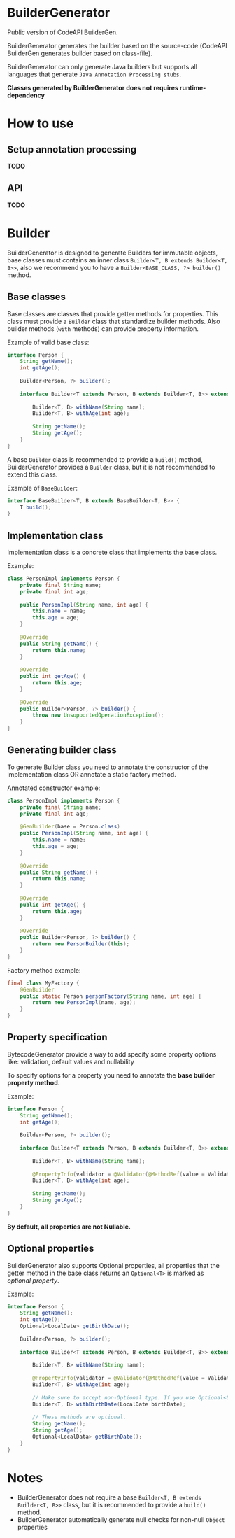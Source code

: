 # BuilderGenerator

Public version of CodeAPI BuilderGen.

BuilderGenerator generates the builder based on the source-code (CodeAPI BuilderGen generates builder based on class-file).

BuilderGenerator can only generate Java builders but supports all languages that generate `Java Annotation Processing stubs`.

**Classes generated by BuilderGenerator does not requires runtime-dependency**

# How to use

## Setup annotation processing

**TODO**

## API

**TODO**

# Builder

BuilderGenerator is designed to generate Builders for immutable objects, base classes must contains an inner class `Builder<T, B extends Builder<T, B>>`, also we recommend you to have a `Builder<BASE_CLASS, ?> builder()` method.

## Base classes

Base classes are classes that provide getter methods for properties. This class must provide a `Builder` class that standardize builder methods. Also builder methods (`with` methods) can provide property information.

Example of valid base class:

```java
interface Person {
    String getName();
    int getAge();
    
    Builder<Person, ?> builder();
    
    interface Builder<T extends Person, B extends Builder<T, B>> extends com.myproject.BaseBuilder<T, B> {
        
        Builder<T, B> withName(String name);
        Builder<T, B> withAge(int age);
        
        String getName();
        String getAge();
    }
}
```

A base `Builder` class is recommended to provide a `build()` method, BuilderGenerator provides a `Builder` class, but it is not recommended to extend this class.

Example of `BaseBuilder`:

```java
interface BaseBuilder<T, B extends BaseBuilder<T, B>> {
    T build();   
}
```

## Implementation class

Implementation class is a concrete class that implements the base class.

Example:
 
```java
class PersonImpl implements Person {
    private final String name;
    private final int age;
    
    public PersonImpl(String name, int age) {
        this.name = name;
        this.age = age;
    }
    
    @Override
    public String getName() {
        return this.name;
    }
    
    @Override
    public int getAge() {
        return this.age;
    }
    
    @Override
    public Builder<Person, ?> builder() {
        throw new UnsupportedOperationException();
    }
}
```

## Generating builder class

To generate Builder class you need to annotate the constructor of the implementation class OR annotate a static factory method.

Annotated constructor example:
```java
class PersonImpl implements Person {
    private final String name;
    private final int age;
    
    @GenBuilder(base = Person.class)
    public PersonImpl(String name, int age) {
        this.name = name;
        this.age = age;
    }
    
    @Override
    public String getName() {
        return this.name;
    }
    
    @Override
    public int getAge() {
        return this.age;
    }
    
    @Override
    public Builder<Person, ?> builder() {
        return new PersonBuilder(this);
    }
}
```

Factory method example:
```java
final class MyFactory {
    @GenBuilder
    public static Person personFactory(String name, int age) {
        return new PersonImpl(name, age);
    }
}
```

## Property specification

BytecodeGenerator provide a way to add specify some property options like: validation, default values and nullability

To specify options for a property you need to annotate the **base builder property method**.

Example:

```java
interface Person {
    String getName();
    int getAge();
    
    Builder<Person, ?> builder();
    
    interface Builder<T extends Person, B extends Builder<T, B>> extends com.myproject.BaseBuilder<T, B> {
        
        Builder<T, B> withName(String name);
        
        @PropertyInfo(validator = @Validator(@MethodRef(value = Validators.class, name = "positiveInt")))
        Builder<T, B> withAge(int age);
        
        String getName();
        String getAge();
    }
}
```

**By default, all properties are not Nullable.**

## Optional properties

BuilderGenerator also supports Optional properties, all properties that the getter method in the base class returns an `Optional<T>` is marked as *optional property*.

Example:
```java
interface Person {
    String getName();
    int getAge();
    Optional<LocalDate> getBirthDate();
    
    Builder<Person, ?> builder();
    
    interface Builder<T extends Person, B extends Builder<T, B>> extends com.myproject.BaseBuilder<T, B> {
        
        Builder<T, B> withName(String name);
        
        @PropertyInfo(validator = @Validator(@MethodRef(value = Validators.class, name = "positiveInt")))
        Builder<T, B> withAge(int age);
        
        // Make sure to accept non-Optional type. If you use Optional<LocalData> BuilderGenerator will not mark the property as 'optional property'.
        Builder<T, B> withBirthDate(LocalDate birthDate);
        
        // These methods are optional.
        String getName();
        String getAge();
        Optional<LocalData> getBirthDate();
    }
}
```

# Notes

- BuilderGenerator does not require a base `Builder<T, B extends Builder<T, B>>` class, but it is recommended to provide a `build()` method.
- BuilderGenerator automatically generate null checks for non-null `Object` properties 